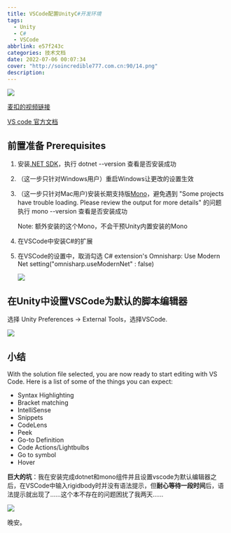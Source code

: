 ```yaml
---
title: VSCode配置UnityC#开发环境
tags: 
  - Unity
  - C#
  - VSCode
abbrlink: e57f243c
categories: 技术文档
date: 2022-07-06 00:07:34
cover: "http://soincredible777.com.cn:90/14.png"
description: 
---
```


![](VSCode配置UnityC#开发环境/image-20220707015057151.png)

<!--more-->

[麦扣的视频链接](https://www.bilibili.com/video/BV19741167zU?spm_id_from=333.999.0.0&vd_source=83f4165825ce9df46cf4fd576ccb1102)

[VS code 官方文档](https://code.visualstudio.com/docs/other/unity)

## 前置准备 Prerequisites

1. 安装[.NET SDK](https://dotnet.microsoft.com/zh-cn/download)，执行 dotnet --version 查看是否安装成功

2. （这一步只针对Windows用户）重启Windows让更改的设置生效

3. （这一步只针对Mac用户)安装长期支持版[Mono](https://www.mono-project.com/download/stable/)，避免遇到 "Some projects have trouble loading. Please review the output for more details" 的问题 执行 mono --version 查看是否安装成功

   Note: 额外安装的这个Mono，不会干预Unity内置安装的Mono

4. 在VSCode中安装C#的扩展

5. 在VSCode的设置中，取消勾选 C# extension's Omnisharp: Use Modern Net setting("omnisharp.useModernNet" : false)

   ![](VSCode配置UnityC#开发环境/image-20220707013823965.png)

## 在Unity中设置VSCode为默认的脚本编辑器

选择 Unity Preferences -> External Tools，选择VSCode.

![](VSCode配置UnityC#开发环境/截屏2022-07-0701.43.12.png)



## 小结

With the solution file selected, you are now ready to start editing with VS Code. Here is a list of some of the things you can expect:

- Syntax Highlighting
- Bracket matching
- IntelliSense
- Snippets
- CodeLens
- Peek
- Go-to Definition
- Code Actions/Lightbulbs
- Go to symbol
- Hover

**巨大的坑**：我在安装完成dotnet和mono组件并且设置vscode为默认编辑器之后，在VSCode中输入rigidbody时并没有语法提示，但**耐心等待一段时间**后，语法提示就出现了……这个本不存在的问题困扰了我两天……

![](VSCode配置UnityC#开发环境/958EBB7CEA0FF5AF41A9A3FECC90845C.jpg)

晚安。
